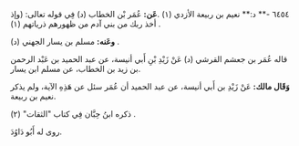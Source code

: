 ٦٤٥٤ -** د:** نعيم بن ربيعة الأزدي (١) .**عَن:** عُمَر بْن الخطاب (د) فِي قوله تعالى: (وإذ أخذ ربك من بني آدم من ظهورهم ذرياتهم (١) .

**وعَنه:** مسلم بن يسار الجهني (د) .

قاله عُمَر بن جعشم القرشي (د) عَنْ زَيْدِ بْنِ أَبي أنيسة، عن عبد الحميد بن عَبْد الرحمن بن زيد بن الخطاب، عن مسلم ابن يسار.

**وَقَال مالك:** عَنْ زَيْدِ بن أَبي أنيسة، عن عبد الحميد أن عُمَر سئل عن هَذِهِ الآية، ولم يذكر نعيم بن ربيعة.

ذكره ابنُ حِبَّان فِي كتاب "الثقات" (٢) .

روى له أَبُو دَاوُدَ.